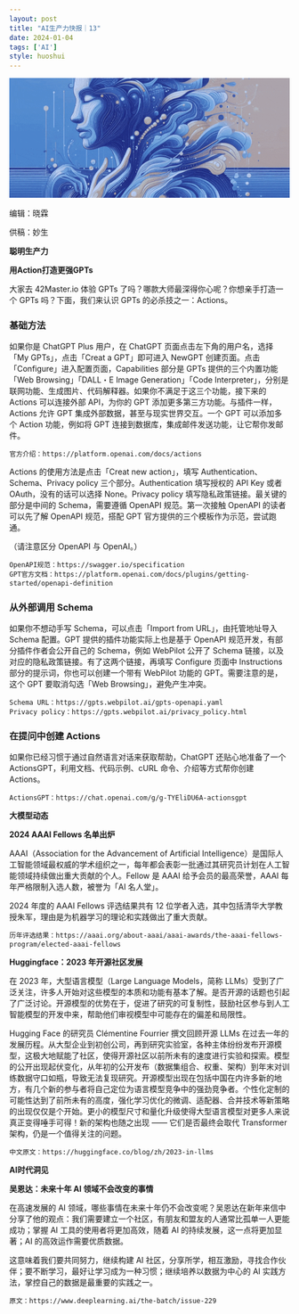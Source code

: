 ```yaml
---
layout: post
title: "AI生产力快报｜13"
date: 2024-01-04
tags: ['AI']
style: huoshui
---
```


![](/assets/images/40a1c3ee174d4fd7b83f8d1159d5c5b1.gif)

编辑：晓霖

供稿：妙生

**聪明生产力**

  

  

  
  
  
  
  
  
  
  
  
  
  
  
  
  
  
  
**用Action打造更强GPTs**  
  
  
  
  
  
  
  
  
  
  
  
  
  
  
  

大家去 42Master.io 体验 GPTs 了吗？哪款大师最深得你心呢？你想亲手打造一个 GPTs 吗？下面，我们来认识 GPTs
的必杀技之一：Actions。

### 基础方法

如果你是 ChatGPT Plus 用户，在 ChatGPT 页面点击左下角的用户名，选择「My GPTs」，点击「Creat a GPT」即可进入
NewGPT 创建页面。点击「Configure」进入配置页面，Capabilities 部分是 GPTs 提供的三个内置功能「Web
Browsing」「DALL・E Image Generation」「Code
Interpreter」，分别是联网功能、生成图片、代码解释器。如果你不满足于这三个功能，接下来的 Actions 可以连接外部 API，为你的 GPT
添加更多第三方功能。与插件一样，Actions 允许 GPT 集成外部数据，甚至与现实世界交互。一个 GPT 可以添加多个 Action 功能，例如将
GPT 连接到数据库，集成邮件发送功能，让它帮你发邮件。

    
    
    官方介绍：https://platform.openai.com/docs/actions

Actions 的使用方法是点击「Creat new action」，填写 Authentication、Schema、Privacy policy
三个部分。Authentication 填写授权的 API Key 或者 OAuth，没有的话可以选择 None。Privacy policy
填写隐私政策链接。最关键的部分是中间的 Schema，需要遵循 OpenAPI 规范。第一次接触 OpenAPI 的读者可以先了解 OpenAPI
规范，搭配 GPT 官方提供的三个模板作为示范，尝试跑通。

（请注意区分 OpenAPI 与 OpenAI。）  

    
    
    OpenAPI规范：https://swagger.io/specification  
    GPT官方文档：https://platform.openai.com/docs/plugins/getting-started/openapi-definition

### 从外部调用 Schema

如果你不想动手写 Schema，可以点击「Import from URL」，由托管地址导入 Schema 配置。GPT 提供的插件功能实际上也是基于
OpenAPI 规范开发，有部分插件作者会公开自己的 Schema，例如 WebPilot 公开了 Schema
链接，以及对应的隐私政策链接。有了这两个链接，再填写 Configure 页面中 Instructions 部分的提示词，你也可以创建一个带有
WebPilot 功能的 GPT。需要注意的是，这个 GPT 要取消勾选「Web Browsing」，避免产生冲突。

    
    
    Schema URL：https://gpts.webpilot.ai/gpts-openapi.yaml  
    Privacy policy：https://gpts.webpilot.ai/privacy_policy.html

### 在提问中创建 Actions

如果你已经习惯于通过自然语言对话来获取帮助，ChatGPT 还贴心地准备了一个 ActionsGPT，利用文档、代码示例、cURL 命令、介绍等方式帮你创建
Actions。

    
    
    ActionsGPT：https://chat.openai.com/g/g-TYEliDU6A-actionsgpt

  

  

  

  

  

  

  

  

  

  

  

**大模型动态**

  

  

  
  
  
  
  
  
  
  
  
  
  
  
  
  
  
  
**2024 AAAI Fellows 名单出炉**  
  
  
  
  
  
  
  
  
  
  
  
  
  
  
  
  

AAAI（Association for the Advancement of Artificial
Intelligence）是国际人工智能领域最权威的学术组织之一，每年都会表彰一批通过其研究员计划在人工智能领域持续做出重大贡献的个人。Fellow 是
AAAI 给予会员的最高荣誉，AAAI 每年严格限制入选人数，被誉为「AI 名人堂」。

2024 年度的 AAAI Fellows 评选结果共有 12 位学者入选，其中包括清华大学教授朱军，理由是为机器学习的理论和实践做出了重大贡献。

    
    
    历年评选结果：https://aaai.org/about-aaai/aaai-awards/the-aaai-fellows-program/elected-aaai-fellows

  

  

  

  

  

  

  

  

  

  

  

  

  

  

  
  
  
  
  
  
  
  
  
  
  
  
  
  
  
  
**Huggingface：2023 年开源社区发展**  
  
  
  
  
  
  
  
  
  
  
  
  
  
  
  
  

在 2023 年，大型语言模型（Large Language Models，简称
LLMs）受到了广泛关注，许多人开始对这些模型的本质和功能有基本了解。是否开源的话题也引起了广泛讨论。开源模型的优势在于，促进了研究的可复制性，鼓励社区参与到人工智能模型的开发中来，帮助他们审视模型中可能存在的偏差和局限性。

Hugging Face 的研究员 Clémentine Fourrier 撰文回顾开源 LLMs
在过去一年的发展历程。从大型企业到初创公司，再到研究实验室，各种主体纷纷发布开源模型，这极大地赋能了社区，使得开源社区以前所未有的速度进行实验和探索。模型的公开出现起伏变化，从年初的公开发布（数据集组合、权重、架构）到年末对训练数据守口如瓶，导致无法复现研究。开源模型出现在包括中国在内许多新的地方，有几个新的参与者将自己定位为语言模型竞争中的强劲竞争者。个性化定制的可能性达到了前所未有的高度，强化学习优化的微调、适配器、合并技术等新策略的出现仅仅是个开始。更小的模型尺寸和量化升级使得大型语言模型对更多人来说真正变得唾手可得！新的架构也随之出现
—— 它们是否最终会取代 Transformer 架构，仍是一个值得关注的问题。

    
    
    中文原文：https://huggingface.co/blog/zh/2023-in-llms

  

  

  

  

  

  

  

  

  

  

  

**AI时代洞见**

  

  

  
  
  
  
  
  
  
  
  
  
  
  
  
  
  
  
**吴恩达：未来十年 AI 领域不会改变的事情**  
  
  
  
  
  
  
  
  
  
  
  
  
  
  
  

在高速发展的 AI
领域，哪些事情在未来十年仍不会改变呢？吴恩达在新年来信中分享了他的观点：我们需要建立一个社区，有朋友和盟友的人通常比孤单一人更能成功；掌握 AI
工具的使用者将更加高效，随着 AI 的持续发展，这一点将更加显著；AI 的高效运作需要优质数据。

这意味着我们要共同努力，继续构建 AI 社区，分享所学，相互激励，寻找合作伙伴；要不断学习，最好让学习成为一种习惯；继续培养以数据为中心的 AI
实践方法，掌控自己的数据是最重要的实践之一。

    
    
    原文：https://www.deeplearning.ai/the-batch/issue-229

